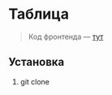 # Таблица
> Код фронтенда — [тут](https://github.com/qgncc/table-frontend)
## Установка
1. git clone